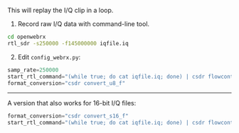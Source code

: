 This will replay the I/Q clip in a loop. 

1. Record raw I/Q data with command-line tool. 

```bash
cd openwebrx
rtl_sdr -s250000 -f145000000 iqfile.iq
```

2. Edit `config_webrx.py`:

```python 
samp_rate=250000
start_rtl_command="(while true; do cat iqfile.iq; done) | csdr flowcontrol {data_rate} 10 ".format(data_rate=2*samp_rate)
format_conversion="csdr convert_u8_f"
```
----

A version that also works for 16-bit I/Q files:
```python
format_conversion="csdr convert_s16_f"
start_rtl_command="(while true; do cat iqfile.iq; done) | csdr flowcontrol {data_rate} 10 ".format(data_rate=2*samp_rate*(2 if ("u16" in format_conversion) or ("s16" in format_conversion) else 1))
```



